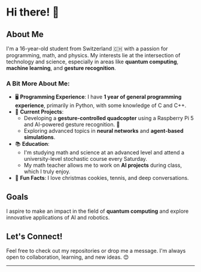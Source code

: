 # Hi there! 👋

## About Me
I'm a 16-year-old student from Switzerland 🇨🇭 with a passion for programming, math, and physics. My interests lie at the intersection of technology and science, especially in areas like **quantum computing**, **machine learning**, and **gesture recognition**. 

### A Bit More About Me:
- 🖥️ **Programming Experience**: I have **1 year of general programming experience**, primarily in Python, with some knowledge of C and C++.
- 🔬 **Current Projects**: 
  - Developing a **gesture-controlled quadcopter** using a Raspberry Pi 5 and AI-powered gesture recognition. 🚁
  - Exploring advanced topics in **neural networks** and **agent-based simulations**.
- 📚 **Education**: 
  - I'm studying math and science at an advanced level and attend a university-level stochastic course every Saturday.
  - My math teacher allows me to work on **AI projects** during class, which I truly enjoy.
- 🌌 **Fun Facts**: I love christmas cookies, tennis, and deep conversations.

## Goals
I aspire to make an impact in the field of **quantum computing** and explore innovative applications of AI and robotics. 

## Let's Connect!
Feel free to check out my repositories or drop me a message. I'm always open to collaboration, learning, and new ideas. 😊

---
